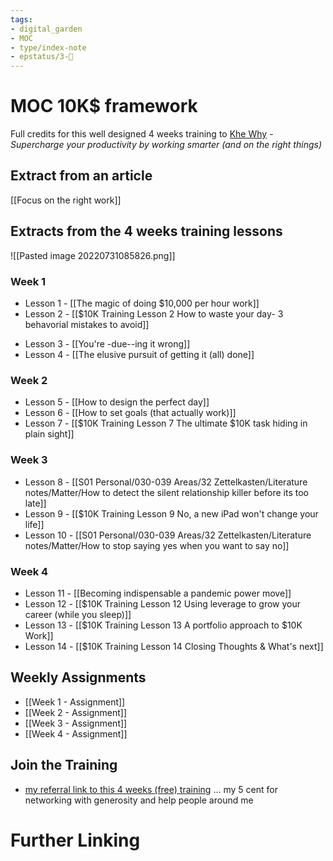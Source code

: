 ```yaml
---
tags: 
- digital_garden
- MOC
- type/index-note
- epstatus/3-🌳
---
```

# MOC 10K$ framework

Full credits for this well designed 4 weeks training to [Khe Why](https://radreads.co/) - *Supercharge your productivity by working smarter (and on the right things)*

## Extract from an article
[[Focus on the right work]]

## Extracts from the 4 weeks training lessons

![[Pasted image 20220731085826.png]]
### Week 1
+ Lesson 1 - [[The magic of doing $10,000 per hour work]]
+ Lesson 2 - [[$10K Training Lesson 2 How to waste your day- 3 behavorial mistakes to avoid]]
- Lesson 3 - [[You're -due--ing it wrong]]
- Lesson 4 - [[The elusive pursuit of getting it (all) done]]

### Week 2
- Lesson 5 - [[How to design the perfect day]]
- Lesson 6 - [[How to set goals (that actually work)]]
- Lesson 7 - [[$10K Training Lesson 7 The ultimate $10K task hiding in plain sight]]

### Week 3
- Lesson 8 - [[S01 Personal/030-039 Areas/32 Zettelkasten/Literature notes/Matter/How to detect the silent relationship killer before its too late]]
- Lesson 9 - [[$10K Training Lesson 9 No, a new iPad won't change your life]]
- Lesson 10 - [[S01 Personal/030-039 Areas/32 Zettelkasten/Literature notes/Matter/How to stop saying yes when you want to say no]]

### Week 4
- Lesson 11 - [[Becoming indispensable a pandemic power move]]
- Lesson 12 - [[$10K Training Lesson 12 Using leverage to grow your career (while you sleep)]]
- Lesson 13 - [[$10K Training Lesson 13 A portfolio approach to $10K Work]]
- Lesson 14 - [[$10K Training Lesson 14 Closing Thoughts & What's next]]

## Weekly Assignments
+ [[Week 1 - Assignment]]
+ [[Week 2 - Assignment]]
+ [[Week 3 - Assignment]]
+ [[Week 4 - Assignment]]

## Join the Training
+ [my referral link to this 4 weeks (free) training](https://sparklp.co/4e67ae84) ... my 5 cent for networking with generosity and help people around me

# Further Linking
